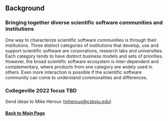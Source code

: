 ## Background

### Bringing together diverse scientific software communities and institutions
One way to characterize scientific software communities is through their institutions.  Three distinct categories of institutions that develop, use and support scientific software are corporations, research labs and universities. Each category tends to have distinct business models and sets of priorities. However, the broad scientific software ecosystem is inter-dependent and complementary, where products from one category are widely used in others.  Even more interaction is possible if the scientific software community can come to understand commonalities and differences.

### Collegeville 2022 focus TBD
Send ideas to Mike Heroux (mheroux@csbsju.edu)

#### [Back to Main Page](index.md)
